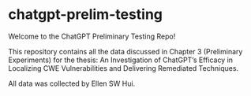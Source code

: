 # chatgpt-prelim-testing

Welcome to the ChatGPT Preliminary Testing Repo!

This repository contains all the data discussed in Chapter 3 (Preliminary Experiments) for the thesis: An Investigation of ChatGPT’s Efficacy in Localizing CWE Vulnerabilities and Delivering Remediated Techniques. 

All data was collected by Ellen SW Hui. 

